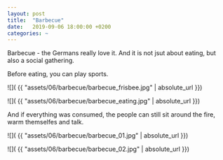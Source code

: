 ```yaml
---
layout: post
title:  "Barbecue"
date:   2019-09-06 18:00:00 +0200
categories: ~
---
```


Barbecue - the Germans really love it. And it is not jsut about eating, but also
a social gathering.

Before eating, you can play sports.

![]( {{ "assets/06/barbecue/barbecue_frisbee.jpg" | absolute_url }})

![]( {{ "assets/06/barbecue/barbecue_eating.jpg" | absolute_url }})

And if everything was consumed, the people can still sit around the fire, warm
themselfes and talk.

![]( {{ "assets/06/barbecue/barbecue_01.jpg" | absolute_url }})

![]( {{ "assets/06/barbecue/barbecue_02.jpg" | absolute_url }})
